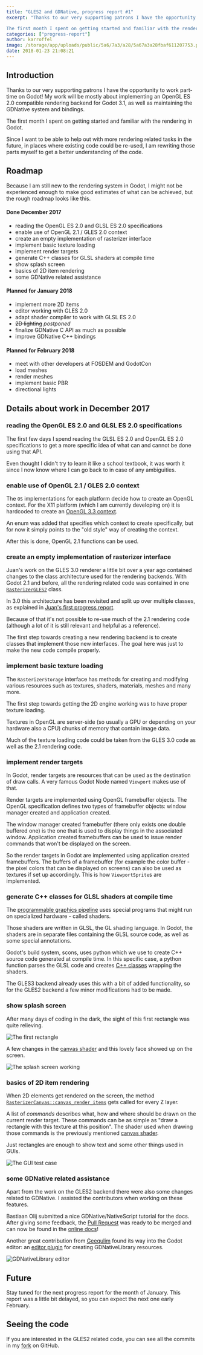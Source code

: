 ```yaml
---
title: "GLES2 and GDNative, progress report #1"
excerpt: "Thanks to our very supporting patrons I have the opportunity to work part-time on Godot! My work will be mostly about implementing an OpenGL ES 2.0 compatible rendering backend for Godot 3.1, as well as maintaining the GDNative system and bindings.

The first month I spent on getting started and familiar with the rendering in Godot."
categories: ["progress-report"]
author: karroffel
image: /storage/app/uploads/public/5a6/7a3/a28/5a67a3a28fbaf611207753.png
date: 2018-01-23 21:08:21
---
```


## Introduction

Thanks to our very supporting patrons I have the opportunity to work part-time on Godot! My work will be mostly about implementing an OpenGL ES 2.0 compatible rendering backend for Godot 3.1, as well as maintaining the GDNative system and bindings.

The first month I spent on getting started and familiar with the rendering in Godot.

Since I want to be able to help out with more rendering related tasks in the future, in places where existing code could be re-used, I am rewriting those parts myself to get a better understanding of the code.

## Roadmap

Because I am still new to the rendering system in Godot, I might not be experienced enough to make good estimates of what can be achieved, but the rough roadmap looks like this.

#### Done December 2017
- reading the OpenGL ES 2.0 and GLSL ES 2.0 specifications
- enable use of OpenGL 2.1 / GLES 2.0 context
- create an empty implementation of rasterizer interface
- implement basic texture loading
- implement render targets
- generate C++ classes for GLSL shaders at compile time
- show splash screen
- basics of 2D item rendering
- some GDNative related assistance


#### Planned for January 2018
- implement more 2D items
- editor working with GLES 2.0
- adapt shader compiler to work with GLSL ES 2.0
- ~~2D lighting~~ *postponed*
- finalize GDNative C API as much as possible
- improve GDNative C++ bindings


#### Planned for February 2018
- meet with other developers at FOSDEM and GodotCon
- load meshes
- render meshes
- implement basic PBR
- directional lights


## Details about work in December 2017

### reading the OpenGL ES 2.0 and GLSL ES 2.0 specifications

The first few days I spend reading the GLSL ES 2.0 and OpenGL ES 2.0 specifications to get a more specific idea of what can and cannot be done using that API.

Even thought I didn't try to learn it like a school textbook, it was worth it since I now know where I can go back to in case of any ambiguities.

### enable use of OpenGL 2.1 / GLES 2.0 context

The `OS` implementations for each platform decide how to create an OpenGL context. For the X11 platform (which I am currently developing on) it is hardcoded to create an [OpenGL 3.3 context](https://github.com/godotengine/godot/blob/59e83af201af5a93c7a13750d781c050c2275c07/platform/x11/context_gl_x11.cpp#L153-L158).

An enum was added that specifies which context to create specifically, but for now it simply points to the "old style" way of creating the context.

After this is done, OpenGL 2.1 functions can be used.

### create an empty implementation of rasterizer interface

Juan's work on the GLES 3.0 renderer a little bit over a year ago contained changes to the class architecture used for the rendering backends. With Godot 2.1 and before, all the rendering related code was contained in one [`RasterizerGLES2`](https://github.com/godotengine/godot/blob/2.1/drivers/gles2/rasterizer_gles2.h) class.

In 3.0 this architecture has been revisited and split up over multiple classes, as explained in [Juan's first progress report](https://godotengine.org/article/godots-new-renderer-progress-report-1).

Because of that it's not possible to re-use much of the 2.1 rendering code (although a lot of it is still relevant and helpful as a reference).

The first step towards creating a new rendering backend is to create classes that implement those new interfaces. The goal here was just to make the new code compile properly. 

### implement basic texture loading

The `RasterizerStorage` interface has methods for creating and modifying various resources such as textures, shaders, materials, meshes and many more.

The first step towards getting the 2D engine working was to have proper texture loading.

Textures in OpenGL are server-side (so usually a GPU or depending on your hardware also a CPU) chunks of memory that contain image data.

Much of the texture loading code could be taken from the GLES 3.0 code as well as the 2.1 rendering code.


### implement render targets

In Godot, render targets are resources that can be used as the destination of draw calls. A very famous Godot Node named `Viewport` makes use of that.

Render targets are implemented using OpenGL framebuffer objects. The OpenGL specification defines two types of framebuffer objects: window manager created and application created.

The window manager created framebuffer (there only exists one double buffered one) is the one that is used to display things in the associated window. Application created framebuffers can be used to issue render commands that won't be displayed on the screen.

So the render targets in Godot are implemented using application created framebuffers. The buffers of a framebuffer (for example the color buffer - the pixel colors that can be displayed on screens) can also be used as textures if set up accordingly. This is how `ViewportSprite`s are implemented.

### generate C++ classes for GLSL shaders at compile time

The [programmable graphics pipeline](https://en.wikipedia.org/wiki/Graphics_pipeline) uses special programs that might run on specialized hardware - called shaders.

Those shaders are written in GLSL, the GL shading language. In Godot, the shaders are in separate files containing the GLSL source code, as well as some special annotations.

Godot's build system, scons, uses python which we use to create C++ source code generated at compile time. In this specific case, a python function parses the GLSL code and creates [C++ classes](https://github.com/karroffel/godot/blob/59cf7c375b8b7aba513f17414ead0be7fd3080bc/drivers/gles2/shader_gles2.h#L47-L366) wrapping the shaders.

The GLES3 backend already uses this with a bit of added functionality, so for the GLES2 backend a few minor modifications had to be made.

### show splash screen

After many days of coding in the dark, the sight of this first rectangle was quite relieving.

![The first rectangle](/storage/app/uploads/public/5a6/792/58a/5a679258a7e06103744126.png)

A few changes in the [canvas shader](https://github.com/karroffel/godot/blob/149a16bfb7276850b142688d6c275efeea53845f/drivers/gles2/shaders/canvas.glsl) and this lovely face showed up on the screen.

![The splash screen working](/storage/app/uploads/public/5a6/792/c0f/5a6792c0f05dc052249657.png)


### basics of 2D item rendering

When 2D elements get rendered on the screen, the method [`RasterizerCanvas::canvas_render_items`](https://github.com/karroffel/godot/blob/d3c7b0c0da2f7443440bef8f0c2b08ae76cbc0ea/drivers/gles2/rasterizer_canvas_gles2.cpp#L298) gets called for every Z layer.

A list of *commands* describes what, how and where should be drawn on the current render target. These commands can be as simple as "draw a rectangle with this texture at this position". The shader used when drawing those commands is the previously mentioned [canvas shader](https://github.com/karroffel/godot/blob/8d342db866b3edbb24ea221244ce611d9f4d95b7/drivers/gles2/shaders/canvas.glsl).

Just rectangles are enough to show text and some other things used in GUIs.



![The GUI test case](/storage/app/uploads/public/5a6/79c/1d3/5a679c1d31891192688355.png)



### some GDNative related assistance

Apart from the work on the GLES2 backend there were also some changes related to GDNative. I assisted the contributors when working on these features.

Bastiaan Olij submitted a nice GDNative/NativeScript tutorial for the docs. After giving some feedback, the [Pull Request](https://github.com/godotengine/godot-docs/pull/832) was ready to be merged and can now be found in the [online docs](http://docs.godotengine.org/en/latest/community/tutorials/gdnative/gdnative-c-example.html)!

Another great contribution from [Geequlim](https://github.com/Geequlim) found its way into the Godot editor: an [editor plugin](https://github.com/godotengine/godot/pull/14699) for creating GDNativeLibrary resources.

![GDNativeLibrary editor](https://user-images.githubusercontent.com/6964556/34100538-b15c8464-e41d-11e7-9452-6f8cbbb24204.png)


## Future

Stay tuned for the next progress report for the month of January. This report was a little bit delayed, so you can expect the next one early February.


## Seeing the code

If you are interested in the GLES2 related code, you can see all the commits in my [fork](https://github.com/karroffel/godot/tree/gles2) on GitHub.